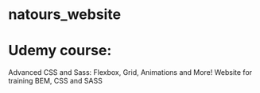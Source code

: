 # natours_website
# Udemy course:
Advanced CSS and Sass: Flexbox, Grid, Animations and More!
Website for training BEM, CSS and SASS
